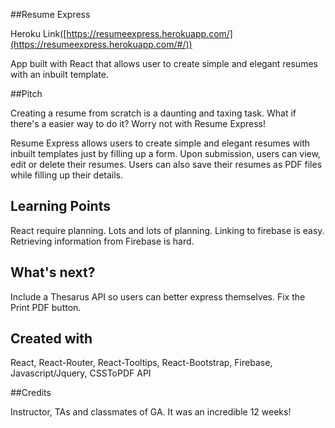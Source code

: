 ##Resume Express

Heroku Link([https://resumeexpress.herokuapp.com/](https://resumeexpress.herokuapp.com/#/))

App built with React that allows user to create simple and elegant resumes with an inbuilt template.

##Pitch

Creating a resume from scratch is a daunting and taxing task. What if there's a easier way to do it? Worry not with Resume Express!

Resume Express allows users to create simple and elegant resumes with inbuilt templates just by filling up a form. Upon submission, users can view, edit or delete their resumes. Users can also save their resumes as PDF files while filling up their details.

## Learning Points

React require planning. Lots and lots of planning.
Linking to firebase is easy. Retrieving information from Firebase is hard.

## What's next?

Include a Thesarus API so users can better express themselves.
Fix the Print PDF button.  

## Created with

React, React-Router, React-Tooltips, React-Bootstrap, Firebase, Javascript/Jquery, CSSToPDF API

##Credits

Instructor, TAs and classmates of GA. It was an incredible 12 weeks!
